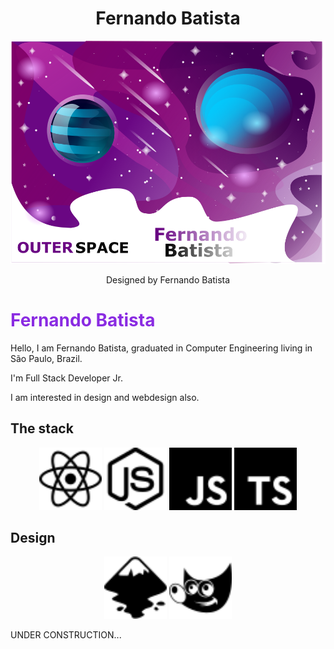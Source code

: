 <h1 align="center">Fernando Batista</h1>
<p align="center">
<img src="./.github/outerspace.png"/>
</p>

<p align="center">
Designed by Fernando Batista
</p>



<h1 style="color: blueviolet">Fernando Batista</h1>

<p>Hello, I am Fernando Batista, graduated in Computer Engineering living in São Paulo, Brazil.

I'm Full Stack Developer Jr. 

I am interested in design and webdesign also.</p>

<h2>The stack</h2>
<p align="center">
<img src="./.github/react.svg" width="100px" height="100px"/>
<img src="./.github/node-dot-js.svg"width="100px" height="100px"/>
<img src="./.github/javascript.svg"width="100px" height="100px"/>
<img src="./.github/typescript.svg"width="100px" height="100px"/>
</p>

<h2>Design</h2>
<p align="center">
<img src="./.github/inkscape.svg" width="100px" height="100px"/>
<a href="https://github.com/Nandosbx/Nandosbx/blob/master/.github/gimp.svg"><img src= "./.github/gimp.svg" width="100px" height="100px" />
</a>
</p>

<p> UNDER CONSTRUCTION...</p>
